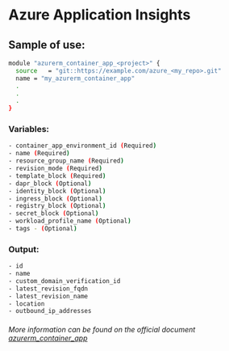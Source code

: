 # Azure Application Insights

## Sample of use:

```bash
module "azurerm_container_app_<project>" {
  source   = "git::https://example.com/azure_<my_repo>.git"
  name = "my_azurerm_container_app"
  .
  .
  .
}
```

### Variables:

```bash
- container_app_environment_id (Required) 
- name (Required)
- resource_group_name (Required)
- revision_mode (Required)
- template_block (Required)
- dapr_block (Optional)
- identity_block (Optional)
- ingress_block (Optional)
- registry_block (Optional)
- secret_block (Optional)
- workload_profile_name (Optional)
- tags - (Optional)
```

### Output:

```bash
- id
- name
- custom_domain_verification_id
- latest_revision_fqdn
- latest_revision_name
- location
- outbound_ip_addresses
```

###### More information can be found on the official document [azurerm_container_app](https://registry.terraform.io/providers/hashicorp/azurerm/latest/docs/resources/container_app)